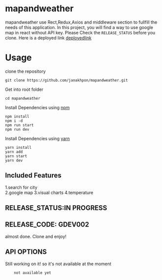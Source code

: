 # mapandweather
   mapandweather use Rect,Redux,Axios and middleware section to fullfill the needs of this application. In this project, you will find a way to use google map in react without API key. Please Check the `RELEASE_STATUS` before you clone. Here is a deployed link [deployedlink](http://janakhpon.github.io/mapandweather)



# Usage

clone the repository

    git clone https://github.com/janakhpon/mapandweather.git

Get into root folder

    cd mapandweather

Install Dependencies using [npm](https://www.npmjs.com/)

    npm install
    npm i -d
    npm run start
    npm run dev

Install Dependencies using [yarn](https://yarnpkg.com/en/)

    yarn install
    yarn add
    yarn start
    yarn dev

## Included Features
 1.search for city   
 2.google map
 3.visual charts
 4.temperature

## RELEASE_STATUS:IN PROGRESS
## RELEASE_CODE: GDEV002
 almost done. Clone and enjoy!

## API OPTIONS
 Still working on it! so it's not available at the moment
    
```bash
    not available yet
```


```

